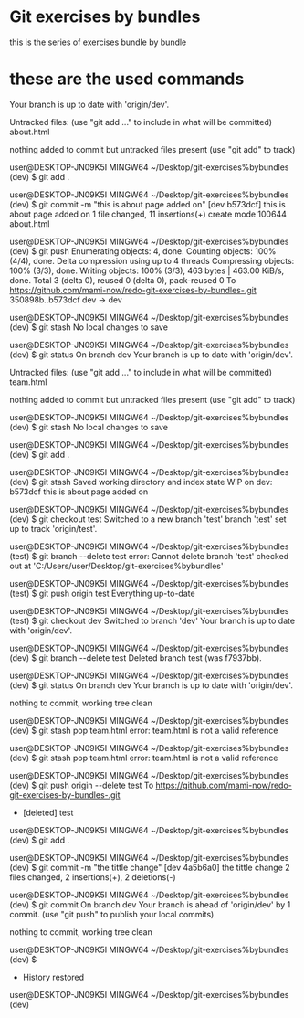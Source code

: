 # Git exercises by bundles 
  this is the series of exercises bundle by bundle
   # these are the used commands 
Your branch is up to date with 'origin/dev'.

Untracked files:
  (use "git add <file>..." to include in what will be committed)
        about.html

nothing added to commit but untracked files present (use "git add" to track)

user@DESKTOP-JN09K5I MINGW64 ~/Desktop/git-exercises%bybundles (dev)
$ git add .

user@DESKTOP-JN09K5I MINGW64 ~/Desktop/git-exercises%bybundles (dev)
$ git commit -m "this is about page added on"
[dev b573dcf] this is about page added on
 1 file changed, 11 insertions(+)
 create mode 100644 about.html

user@DESKTOP-JN09K5I MINGW64 ~/Desktop/git-exercises%bybundles (dev)
$ git  push
Enumerating objects: 4, done.
Counting objects: 100% (4/4), done.
Delta compression using up to 4 threads
Compressing objects: 100% (3/3), done.
Writing objects: 100% (3/3), 463 bytes | 463.00 KiB/s, done.
Total 3 (delta 0), reused 0 (delta 0), pack-reused 0
To https://github.com/mami-now/redo-git-exercises-by-bundles-.git
   350898b..b573dcf  dev -> dev

user@DESKTOP-JN09K5I MINGW64 ~/Desktop/git-exercises%bybundles (dev)
$ git stash
No local changes to save

user@DESKTOP-JN09K5I MINGW64 ~/Desktop/git-exercises%bybundles (dev)
$ git status
On branch dev
Your branch is up to date with 'origin/dev'.

Untracked files:
  (use "git add <file>..." to include in what will be committed)
        team.html

nothing added to commit but untracked files present (use "git add" to track)

user@DESKTOP-JN09K5I MINGW64 ~/Desktop/git-exercises%bybundles (dev)
$ git stash
No local changes to save

user@DESKTOP-JN09K5I MINGW64 ~/Desktop/git-exercises%bybundles (dev)
$ git add .

user@DESKTOP-JN09K5I MINGW64 ~/Desktop/git-exercises%bybundles (dev)
$ git stash
Saved working directory and index state WIP on dev: b573dcf this is about page added on

user@DESKTOP-JN09K5I MINGW64 ~/Desktop/git-exercises%bybundles (dev)
$ git checkout test
Switched to a new branch 'test'
branch 'test' set up to track 'origin/test'.

user@DESKTOP-JN09K5I MINGW64 ~/Desktop/git-exercises%bybundles (test)
$ git branch --delete test
error: Cannot delete branch 'test' checked out at 'C:/Users/user/Desktop/git-exercises%bybundles'

user@DESKTOP-JN09K5I MINGW64 ~/Desktop/git-exercises%bybundles (test)
$ git push origin test
Everything up-to-date

user@DESKTOP-JN09K5I MINGW64 ~/Desktop/git-exercises%bybundles (test)
$ git checkout dev
Switched to branch 'dev'
Your branch is up to date with 'origin/dev'.

user@DESKTOP-JN09K5I MINGW64 ~/Desktop/git-exercises%bybundles (dev)
$ git branch --delete test
Deleted branch test (was f7937bb).

user@DESKTOP-JN09K5I MINGW64 ~/Desktop/git-exercises%bybundles (dev)
$ git status
On branch dev
Your branch is up to date with 'origin/dev'.

nothing to commit, working tree clean

user@DESKTOP-JN09K5I MINGW64 ~/Desktop/git-exercises%bybundles (dev)
$ git stash pop team.html
error: team.html is not a valid reference

user@DESKTOP-JN09K5I MINGW64 ~/Desktop/git-exercises%bybundles (dev)
$ git stash pop team.html
error: team.html is not a valid reference

user@DESKTOP-JN09K5I MINGW64 ~/Desktop/git-exercises%bybundles (dev)
$ git push origin --delete test
To https://github.com/mami-now/redo-git-exercises-by-bundles-.git
 - [deleted]         test

user@DESKTOP-JN09K5I MINGW64 ~/Desktop/git-exercises%bybundles (dev)
$ git add .

user@DESKTOP-JN09K5I MINGW64 ~/Desktop/git-exercises%bybundles (dev)
$ git commit -m "the tittle change"
[dev 4a5b6a0] the tittle change
 2 files changed, 2 insertions(+), 2 deletions(-)

user@DESKTOP-JN09K5I MINGW64 ~/Desktop/git-exercises%bybundles (dev)
$ git commit
On branch dev
Your branch is ahead of 'origin/dev' by 1 commit.
  (use "git push" to publish your local commits)

nothing to commit, working tree clean

user@DESKTOP-JN09K5I MINGW64 ~/Desktop/git-exercises%bybundles (dev)
$
 *  History restored 


user@DESKTOP-JN09K5I MINGW64 ~/Desktop/git-exercises%bybundles (dev)
